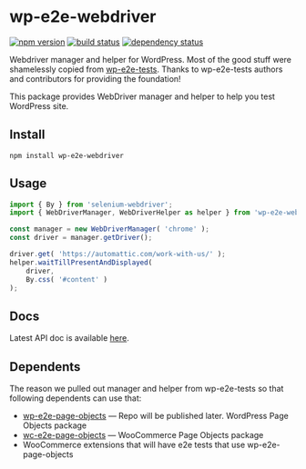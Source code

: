 wp-e2e-webdriver
================

[![npm version](https://img.shields.io/npm/v/wp-e2e-webdriver.svg?style=flat)](https://www.npmjs.com/package/wp-e2e-webdriver)
[![build status](https://api.travis-ci.org/woocommerce/wp-e2e-webdriver.svg)](http://travis-ci.org/woocommerce/wp-e2e-webdriver)
[![dependency status](https://david-dm.org/woocommerce/wp-e2e-webdriver.svg)](https://david-dm.org/woocommerce/wp-e2e-webdriver)

Webdriver manager and helper for WordPress. Most of the good stuff were shamelessly
copied from [wp-e2e-tests](https://github.com/Automattic/wp-e2e-tests). Thanks to
wp-e2e-tests authors and contributors for providing the foundation!

This package provides WebDriver manager and helper to help you test WordPress
site.

## Install

```
npm install wp-e2e-webdriver
```

## Usage

~~~js
import { By } from 'selenium-webdriver';
import { WebDriverManager, WebDriverHelper as helper } from 'wp-e2e-webdriver'

const manager = new WebDriverManager( 'chrome' );
const driver = manager.getDriver();

driver.get( 'https://automattic.com/work-with-us/' );
helper.waitTillPresentAndDisplayed(
	driver,
	By.css( '#content' )
);
~~~

## Docs

Latest API doc is available [here](https://woocommerce.github.io/wp-e2e-webdriver/wp-e2e-webdriver/0.10.0/).

## Dependents

The reason we pulled out manager and helper from wp-e2e-tests so that following
dependents can use that:

* [wp-e2e-page-objects](https://github.com/woocommerce/wp-e2e-page-objects) &mdash; Repo will be published later. WordPress Page Objects
  package
* [wc-e2e-page-objects](https://github.com/woocommerce/wc-e2e-page-objects) &mdash; WooCommerce Page Objects package
* WooCommerce extensions that will have e2e tests that use wp-e2e-page-objects
